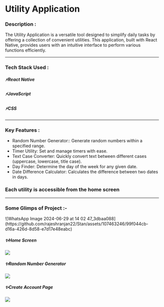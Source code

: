 
 <h1>Utility Application</h1>

 <h3>Description :</h3>
 The Utility Application is a versatile tool designed to simplify daily tasks by offering a collection of convenient utilities. This application, built with React Native, provides users with an intuitive
 interface to perform various functions efficiently.
 
 ---

<h3>Tech Stack Used :</h3>
<h5>⚡React Native</h5>
<h5>⚡JavaScript</h5>
<h5>⚡CSS</h5>

---

<h3> Key Features :</h3>

- Random Number Generator:: Generate random numbers within a specified range.
- Timer Utility: Set and manage timers with ease.
- Text Case Converter: Quickly convert text between different cases (uppercase, lowercase, title case).
- Day Finder: Determine the day of the week for any given date.
- Date Difference Calculator: Calculates the difference between two dates in days.

<h3> Each utility is accessible from the home screen </h3>

---

 <h3>Some Glimps of Project :- </h3>
 ![WhatsApp Image 2024-06-29 at 14 02 47_3dbaa088](https://github.com/rajeshranjan22/Stan/assets/107463246/99f044cb-d16a-426d-8d58-e7d17e48eabc)


<h5>✨Home Screen</h5>
<img src="![WhatsApp Image 2024-06-29 at 14 02 57_d36292aa](https://github.com/rajeshranjan22/Stan/assets/107463246/2dc5edf4-5d2e-42f6-969a-635c7b0f4a28)"/>

<h5>✨Random Number Generator</h5>
<img src="![WhatsApp Image 2024-06-29 at 14 02 47_3dbaa088](https://github.com/rajeshranjan22/Stan/assets/107463246/6d6be6d1-9e5f-4317-a7dd-4094ffbf8e09)"/>

<h5>✨Create Account Page</h5>
<img src="https://user-images.githubusercontent.com/107463246/221794999-74a55c0d-720c-41ae-9ac4-97c1e685c944.png"/>



